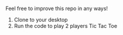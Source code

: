Feel free to improve this repo in any ways!

1. Clone to your desktop
2. Run the code to play 2 players Tic Tac Toe